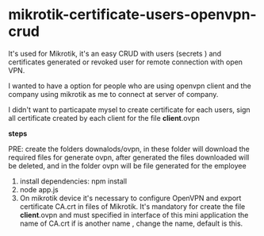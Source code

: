 # mikrotik-certificate-users-openvpn-crud

It's used for Mikrotik, it's an easy CRUD with users (secrets ) and certificates generated or revoked user for remote connection with open VPN.

I wanted to have a option for people who are using openvpn client and the company using
mikrotik as me to connect at server of company.

I didn't want to particapate mysel to create certificate for each users, sign all certificate created by each client for the file **client**.ovpn

**steps**

PRE: create the folders downalods/ovpn, in these folder will download the required files for generate ovpn, after generated the files downloaded will be deleted, and in the folder ovpn will be file generated for the employee

1. install dependencies: npm install
2. node app.js
3. On mikrotik device it's necessary to configure OpenVPN and export certificate CA.crt in files of Mikrotik. It's mandatory for create the file **client**.ovpn and must specified in interface of this mini application the name of CA.crt if is another name , change the name, default is this.
